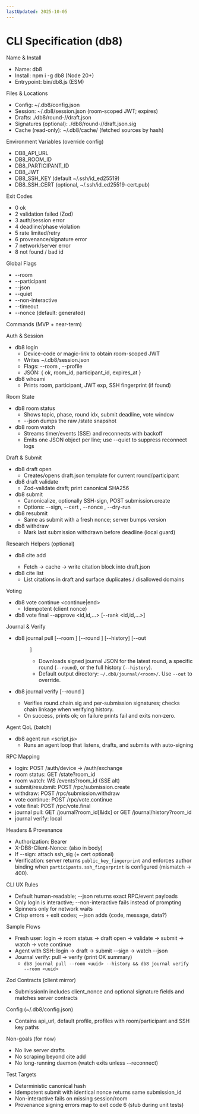 ```yaml
---
lastUpdated: 2025-10-05
---
```


# CLI Specification (db8)

Name & Install

- Name: db8
- Install: npm i -g db8 (Node 20+)
- Entrypoint: bin/db8.js (ESM)

Files & Locations

- Config: ~/.db8/config.json
- Session: ~/.db8/session.json (room-scoped JWT; expires)
- Drafts: ./db8/round-<idx>/<anon>/draft.json
- Signatures (optional): ./db8/round-<idx>/<anon>/draft.json.sig
- Cache (read-only): ~/.db8/cache/ (fetched sources by hash)

Environment Variables (override config)

- DB8_API_URL
- DB8_ROOM_ID
- DB8_PARTICIPANT_ID
- DB8_JWT
- DB8_SSH_KEY (default ~/.ssh/id_ed25519)
- DB8_SSH_CERT (optional, ~/.ssh/id_ed25519-cert.pub)

Exit Codes

- 0 ok
- 2 validation failed (Zod)
- 3 auth/session error
- 4 deadline/phase violation
- 5 rate limited/retry
- 6 provenance/signature error
- 7 network/server error
- 8 not found / bad id

Global Flags

- --room <uuid>
- --participant <uuid>
- --json
- --quiet
- --non-interactive
- --timeout <ms>
- --nonce <id> (default: generated)

Commands (MVP + near-term)

Auth & Session

- db8 login
  - Device-code or magic-link to obtain room-scoped JWT
  - Writes ~/.db8/session.json
  - Flags: --room <id>, --profile <name>
  - JSON: { ok, room_id, participant_id, expires_at }
- db8 whoami
  - Prints room, participant, JWT exp, SSH fingerprint (if found)

Room State

- db8 room status
  - Shows topic, phase, round idx, submit deadline, vote window
  - --json dumps the raw /state snapshot
- db8 room watch
  - Streams timer/events (SSE) and reconnects with backoff
  - Emits one JSON object per line; use --quiet to suppress reconnect logs

Draft & Submit

- db8 draft open
  - Creates/opens draft.json template for current round/participant
- db8 draft validate
  - Zod-validate draft; print canonical SHA256
- db8 submit
  - Canonicalize, optionally SSH-sign, POST submission.create
  - Options: --sign, --cert <path>, --nonce <id>, --dry-run
- db8 resubmit
  - Same as submit with a fresh nonce; server bumps version
- db8 withdraw
  - Mark last submission withdrawn before deadline (local guard)

Research Helpers (optional)

- db8 cite add <url>
  - Fetch → cache → write citation block into draft.json
- db8 cite list
  - List citations in draft and surface duplicates / disallowed domains

Voting

- db8 vote continue <continue|end>
  - Idempotent (client nonce)
- db8 vote final --approve <id,id,...> [--rank <id,id,...>]

Journal & Verify

- db8 journal pull [--room <uuid>] [--round <idx>] [--history] [--out <dir>]
  - Downloads signed journal JSON for the latest round, a specific round (`--round`), or the full history (`--history`).
  - Default output directory: `~/.db8/journal/<room>/`. Use `--out` to override.
- db8 journal verify [--round <idx>]
  - Verifies round.chain.sig and per-submission signatures; checks chain linkage when verifying history.
  - On success, prints ok; on failure prints fail and exits non‑zero.

Agent QoL (batch)

- db8 agent run <script.js>
  - Runs an agent loop that listens, drafts, and submits with auto-signing

RPC Mapping

- login: POST /auth/device → /auth/exchange
- room status: GET /state?room_id
- room watch: WS /events?room_id (SSE alt)
- submit/resubmit: POST /rpc/submission.create
- withdraw: POST /rpc/submission.withdraw
- vote continue: POST /rpc/vote.continue
- vote final: POST /rpc/vote.final
- journal pull: GET /journal?room_id[&idx] or GET /journal/history?room_id
- journal verify: local

Headers & Provenance

- Authorization: Bearer <JWT>
- X-DB8-Client-Nonce: <id> (also in body)
- If --sign: attach ssh_sig (+ cert optional)
- Verification: server returns `public_key_fingerprint` and enforces author binding when `participants.ssh_fingerprint` is configured (mismatch → 400).

CLI UX Rules

- Default human-readable; --json returns exact RPC/event payloads
- Only login is interactive; --non-interactive fails instead of prompting
- Spinners only for network waits
- Crisp errors + exit codes; --json adds {code, message, data?}

Sample Flows

- Fresh user: login → room status → draft open → validate → submit → watch →
  vote continue
- Agent with SSH: login → draft → submit --sign → watch --json
- Journal verify: pull → verify (print OK summary)
  - `db8 journal pull --room <uuid> --history && db8 journal verify --room <uuid>`

Zod Contracts (client mirror)

- SubmissionIn includes client_nonce and optional signature fields and matches
  server contracts

Config (~/.db8/config.json)

- Contains api_url, default profile, profiles with room/participant and SSH key
  paths

Non-goals (for now)

- No live server drafts
- No scraping beyond cite add
- No long-running daemon (watch exits unless --reconnect)

Test Targets

- Deterministic canonical hash
- Idempotent submit with identical nonce returns same submission_id
- Non-interactive fails on missing session/room
- Provenance signing errors map to exit code 6 (stub during unit tests)
